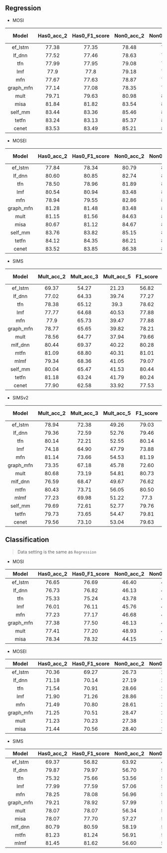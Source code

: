 ## Regression

- MOSI

| Model |Has0_acc_2 |Has0_F1_score |Non0_acc_2 |Non0_F1_score |Mult_acc_5 |Mult_acc_7 |MAE |Corr | Data Setting |
| :---: | :---: | :---: | :---: | :---: | :---: | :---: | :---: | :---: | :---: |
| ef_lstm |77.38 |77.35 |78.48 |78.51 |40.15 |35.39 |94.88 |66.9 | Aligned |
| lf_dnn |77.52 |77.46 |78.63 |78.63 |38.05 |34.52 |95.48 |65.84 | Unaligned |
| tfn |77.99 |77.95 |79.08 |79.11 |39.39 |34.46 |94.73 |67.33 | Unaligned |
| lmf |77.9 |77.8 |79.18 |79.15 |38.13 |33.82 |95.04 |65.1 | Unaligned |
| mfn |77.67 |77.63 |78.87 |78.90 |40.47 |35.83 |92.68 |67.02 | Aligned |
| graph_mfn |77.14 |77.08 |78.35 |78.35 |38.63 |34.64 |95.57 |64.86 | Aligned |
| mult |79.71 |79.63 |80.98 |80.95 |42.68 |36.91 |87.99 |70.22 | Unaligned |
| misa |81.84 |81.82 |83.54 |83.58 |47.08 |41.37 |77.65 |77.81 | Unaligned |
| self_mm |83.44 |83.36 |85.46 |85.43 |53.47 |46.67 |70.80 |79.63 | Unaligned |
| tetfn |83.24 |83.13 |85.37 |85.33 |53.64 |45.77 |70.84 |79.84 | Aligned |
| cenet |83.53 |83.49 |85.21 |85.22 |50.87 |44.90 |72.54 |79.53 | Unaligned |

- MOSEI

| Model |Has0_acc_2 |Has0_F1_score |Non0_acc_2 |Non0_F1_score |Mult_acc_5 |Mult_acc_7 |MAE |Corr | Data Setting|
| :---: | :---: | :---: | :---: | :---: | :---: | :---: | :---: | :---: | :---: |
| ef_lstm |77.84 |78.34 |80.79 |80.67 |51.16 |50.01 |60.05 |68.25 | Aligned |
| lf_dnn |80.60 |80.85 |82.74 |82.52 |51.97 |50.83 |58.02 |70.87 | Unaligned |
| tfn |78.50 |78.96 |81.89 |81.74 |53.10 |51.60 |57.26 |71.41 | Unaligned |
| lmf |80.54 |80.94 |83.48 |83.36 |52.99 |51.59 |57.57 |71.69 | Unaligned |
| mfn |78.94 |79.55 |82.86 |82.85 |52.76 |51.34 |57.33 |71.82 | Aligned |
| graph_mfn |81.28 |81.48 |83.48 |83.23 |52.69 |51.37 |57.45 |71.33 | Aligned |
| mult |81.15 |81.56 |84.63 |84.52 |54.18 |52.84 |55.93 |73.31 | Unaligned |
| misa |80.67 |81.12 |84.67 |84.66 |53.63 |52.05 |55.75 |75.15 | Unaligned |
| self_mm |83.76 |83.82 |85.15 |84.90 |55.53 |53.87 |53.09 |76.49 | Unaligned |
| tetfn |84.12 |84.35 |86.21 |86.11 |55.78 |53.90 |53.73 |76.96 | Aligned |
| cenet |83.52 |83.85 |86.38 |86.32 |56.15 |54.26 |52.59 |77.75 | Unaligned |

- SIMS

| Model |Mult_acc_2 |Mult_acc_3 |Mult_acc_5 |F1_score |MAE |Corr | Data Setting |
| :---: | :---: | :---: | :---: | :---: | :---: | :---: | :---: |
| ef_lstm |69.37 |54.27 |21.23 |56.82 |59.07 |5.45 | Unaligned |
| lf_dnn |77.02 |64.33 |39.74 |77.27 |44.63 |55.51 | Unaligned |
| tfn |78.38 |65.12 |39.3 |78.62 |43.22 |59.1 | Unaligned |
| lmf |77.77 |64.68 |40.53 |77.88 |44.12 |57.59 | Unaligned |
| mfn |77.9 |65.73 |39.47 |77.88 |43.49 |58.24 | Unaligned |
| graph_mfn |78.77 |65.65 |39.82 |78.21 |44.5 |57.84 | Unaligned |
| mult |78.56 |64.77 |37.94 |79.66 |45.32 |56.41 | Unaligned |
| mlf_dnn |80.44 |69.37 |40.22 |80.28 |39.58 |66.52 | Unaligned |
| mtfn |81.09 |68.80 |40.31 |81.01 |39.54 |66.58 | Unaligned |
| mlmf |79.34 |68.36 |41.05 |79.07 |40.91 |63.90 | Unaligned |
| self_mm |80.04 |65.47 |41.53 |80.44 |42.50 |59.52 | Unaligned |
| tetfn |81.18 |63.24 |41.79 |80.24 |42.00 |57.65 | Unaligned |
| cenet |77.90 |62.58 |33.92 |77.53 |47.09 |53.95 | Unaligned |

- SIMSv2

|   Model   | Mult_acc_2 | Mult_acc_3 | Mult_acc_5 | F1_score |  MAE  | Corr  | Data Setting |
| :-------: | :--------: | :--------: | :--------: | :------: | :---: | :---: | :----------: |
|  ef_lstm  |   78.94    |   72.38    |   49.26    |  79.03   | 33.74 | 65.88 |  Unaligned   |
|  lf_dnn   |   79.36    |   72.59    |   52.76    |  79.46   | 30.14 | 71.20 |  Unaligned   |
|    tfn    |   80.14    |   72.21    |   52.55    |  80.14   | 30.31 | 70.73 |  Unaligned   |
|    lmf    |   74.18    |   64.90    |   47.79    |  73.88   | 36.72 | 55.69 |  Unaligned   |
|    mfn    |   81.14    |   73.66    |   54.53    |  81.19   | 29.54 | 72.66 |  Unaligned   |
| graph_mfn |   73.35    |   67.18    |   45.78    |  72.60   | 37.87 | 57.43 |  Unaligned   |
|   mult    |   80.68    |   73.19    |   54.81    |  80.73   | 29.05 | 73.78 |  Unaligned   |
|  mlf_dnn  |   76.59    |   68.47    |   49.67    |  76.62   | 33.52 | 63.95 |  Unaligned   |
|   mtfn    |   80.43    |   73.71    |   56.05    |  80.50   | 29.26 | 72.03 |  Unaligned   |
|   mlmf    |   77.23    |   69.98    |   51.22    |   77.3   | 32.22 | 67.03 |  Unaligned   |
|  self_mm  |   79.69    |   72.61    |   52.77    |  79.76   | 31.06 | 69.52 |  Unaligned   |
|   tetfn   |   79.73    |   73.65    |   54.47    |  79.81   | 31.03 | 69.50 |  Unaligned   |
|   cenet   |   79.56    |   73.10    |   53.04    |  79.63   | 30.96 | 69.94 |  Unaligned   |



## Classification

> Data setting is the same as `Regression`

- MOSI

| Model |Has0_acc_2 |Has0_F1_score |Non0_acc_2 |Non0_F1_score |Acc_3 |F1_score_3 |
| :---: | :---: | :---: | :---: | :---: | :---: | :---: |
| ef_lstm |76.65 |76.69 |46.40 |46.55 |74.43 |72.74 |
| lf_dnn |76.73 |76.82 |46.13 |46.62 |74.64 |72.99 |
| tfn |75.33 |75.24 |43.78 |45.55 |73.44 |71.86 |
| lmf |76.01 |76.11 |45.76 |46.34 |74.11 |72.50 |
| mfn |77.23 |77.17 |46.68 |46.78 |74.99 |73.22 |
| graph_mfn |77.38 |77.50 |46.13 |46.96 |75.34 |73.71 |
| mult |77.41 |77.20 |48.93 |47.29 |74.99 |73.06 |
| misa |78.34 |78.32 |44.15 |46.75 |76.30 |74.57 |

- MOSEI

| Model |Has0_acc_2 |Has0_F1_score |Non0_acc_2 |Non0_F1_score |Acc_3 |F1_score_3 |
| :---: | :---: | :---: | :---: | :---: | :---: | :---: |
| ef_lstm |70.36 |69.27 |26.73 |28.12 |66.09 |63.68 |
| lf_dnn |71.18 |70.14 |27.19 |28.67 |67.35 |64.65 |
| tfn |71.54 |70.91 |28.66 |28.75 |66.63 |63.93 |
| lmf |71.90 |71.26 |28.86 |28.92 |66.59 |64.86 |
| mfn |71.49 |70.80 |28.61 |28.70 |66.59 |64.31 |
| graph_mfn |71.25 |70.51 |28.47 |28.77 |66.39 |64.00 |
| mult |71.23 |70.23 |27.38 |28.67 |67.04 |65.01 |
| misa |71.44 |70.56 |28.40 |29.03 |67.63 |65.39 |

- SIMS

| Model |Has0_acc_2 |Has0_F1_score |Non0_acc_2 |Non0_F1_score |Acc_3 |F1_score_3 |
| :---: | :---: | :---: | :---: | :---: | :---: | :---: |
| ef_lstm |69.37 |56.82 |63.92 |49.85 |54.27 |38.18 |
| lf_dnn |79.87 |79.97 |56.70 |55.27 |70.20 |65.29 |
| tfn |75.32 |75.66 |53.56 |52.79 |65.95 |62.04 |
| lmf |77.99 |77.59 |57.06 |53.83|66.87 |62.46 |
| mfn |78.25 |78.08 |56.96 |54.14 |67.57 |
| graph_mfn |79.21 |78.92 |57.99 |54.66 |68.44 |63.44 |
| mult |78.07 |78.07 |56.34 |54.26 |68.27 |64.23 |
| misa |78.07 |77.70 |57.27 |53.99 |67.05 |60.98 |
| mlf_dnn |80.79 |80.59 |58.19 |55.55 |70.37 |65.94 |
| mtfn |81.23 |81.24 |56.91 |55.29 |70.28 |66.44 |
| mlmf |81.45 |81.62 |56.60 |55.66 |71.60 |70.45 |
